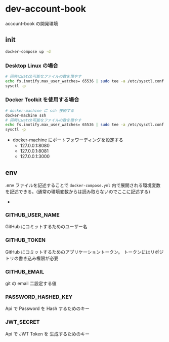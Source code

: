 # dev-account-book

account-book の開発環境

## init

```sh
docker-compose up -d
```

### Desktop Linux の場合

```sh
# 同時にwatch可能なファイルの数を増やす
echo fs.inotify.max_user_watches= 65536 | sudo tee -a /etc/sysctl.conf
sysctl -p
```

### Docker Toolkit を使用する場合

```sh
# docker-machine に ssh 接続する
docker-machine ssh
# 同時にwatch可能なファイルの数を増やす
echo fs.inotify.max_user_watches= 65536 | sudo tee -a /etc/sysctl.conf
sysctl -p
```

- docker-machine にポートフォワーディングを設定する
  - 127.0.0.1:8080
  - 127.0.0.1:8081
  - 127.0.0.1:3000

## env

.env ファイルを記述することで `docker-compose.yml` 内で展開される環境変数を記述できる。(通常の環境変数からは読み取らないのでここに記述する)

-

### GITHUB_USER_NAME

GitHub にコミットするためのユーザー名

### GITHUB_TOKEN

GitHub にコミットするためのアプリケーショントークン。
トークンにはリポジトリの書き込み権限が必要

### GITHUB_EMAIL

git の email 二設定する値

### PASSWORD_HASHED_KEY

Api で Password を Hash するためのキー

### JWT_SECRET

Api で JWT Token を 生成するためのキー

```

```
